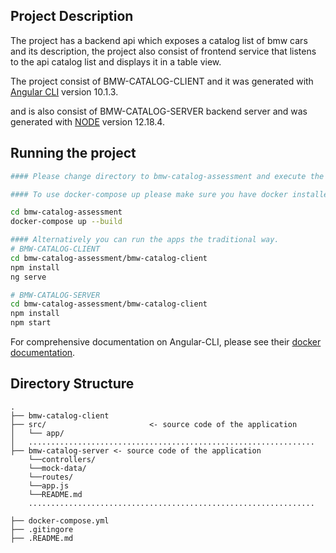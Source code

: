 Project Description
----------------------------------

The project has a backend api which exposes a catalog list of bmw cars and its description, the project also consist of frontend service that listens to the api catalog list and displays it in a table view. 

The project consist of BMW-CATALOG-CLIENT and it was generated with [Angular CLI](https://github.com/angular/angular-cli) version 10.1.3.

and is also consist of BMW-CATALOG-SERVER backend server and was generated with [NODE](https://nodejs.org/en/) version 12.18.4.


Running the project
----------------------------------
```bash
#### Please change directory to bmw-catalog-assessment and execute the following command to run the application this will run both backend and frontend application.

#### To use docker-compose up please make sure you have docker installed on your machine, please find link below 

cd bmw-catalog-assessment
docker-compose up --build

#### Alternatively you can run the apps the traditional way.
# BMW-CATALOG-CLIENT
cd bmw-catalog-assessment/bmw-catalog-client
npm install
ng serve

# BMW-CATALOG-SERVER
cd bmw-catalog-assessment/bmw-catalog-client
npm install
npm start


```

For comprehensive documentation on Angular-CLI, please see their [docker documentation](https://docs.docker.com/compose/).


Directory Structure
----------------------------------
```
.
├── bmw-catalog-client
├── src/                       <- source code of the application
│   └── app/
│   ................................................................
├── bmw-catalog-server <- source code of the application
    └──controllers/
    └──mock-data/
    └──routes/
    └──app.js
    └──README.md
    ................................................................

├── docker-compose.yml
├── .gitingore
├── .README.md

```

